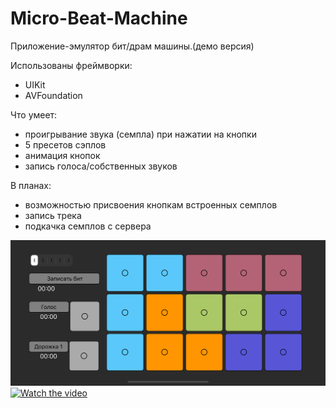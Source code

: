 # Micro-Beat-Machine
Приложение-эмулятор бит/драм машины.(демо версия)

Использованы фреймворки:
- UIKit
- AVFoundation

Что умеет:
- проигрывание звука (семпла) при нажатии на кнопки 
- 5 пресетов сэплов 
- анимация кнопок 
- запись голоса/собственных звуков

В планах:
- возможностью присвоения кнопкам встроенных семплов 
- запись трека
- подкачка семплов с сервера 

![Иллюстрация к проекту](https://raw.githubusercontent.com/nelermont/Micro-Beat-Machine/main/Micro%20Beat%20Machine/simulator_screenshot_6AF7D5D1-F981-4FFB-BE3D-61751DCC637D.png)
[![Watch the video](https://i9.ytimg.com/vi/mQTJkYIAtD0/mq1.jpg?sqp=COTbt_4F&rs=AOn4CLCSC_Ikc2tGFxFr0D6HZt1cNhuNMA)](https://youtu.be/mQTJkYIAtD0)


